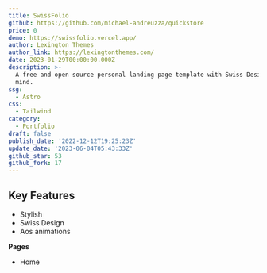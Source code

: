 ```yaml
---
title: SwissFolio
github: https://github.com/michael-andreuzza/quickstore
price: 0
demo: https://swissfolio.vercel.app/
author: Lexington Themes
author_link: https://lexingtonthemes.com/
date: 2023-01-29T00:00:00.000Z
description: >-
  A free and open source personal landing page template with Swiss Design in
  mind.
ssg:
  - Astro
css:
  - Tailwind
category:
  - Portfolio
draft: false
publish_date: '2022-12-12T19:25:23Z'
update_date: '2023-06-04T05:43:33Z'
github_star: 53
github_fork: 17
---
```


## Key Features

- Stylish
- Swiss Design
- Aos animations


**Pages**
- Home